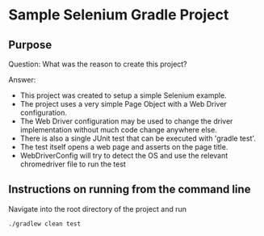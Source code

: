 # Sample Selenium Gradle Project

## Purpose

Question:
What was the reason to create this project?

Answer:
* This project was created to setup a simple Selenium example.
* The project uses a very simple Page Object with a Web Driver configuration.
* The Web Driver configuration may be used to change the driver implementation without much code change anywhere else.
* There is also a single JUnit test that can be executed with 'gradle test'.
* The test itself opens a web page and asserts on the page title.
* WebDriverConfig will try to detect the OS and use the relevant chromedriver file to run the test

## Instructions on running from the command line

Navigate into the root directory of the project and run

```
./gradlew clean test
```